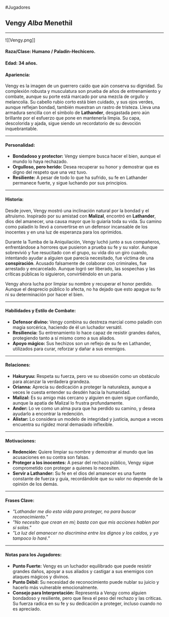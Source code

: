#Jugadores
## **Vengy *Alba* Menethil**

---
![[Vengy.png]]
#### **Raza/Clase:** Humano / Paladín-Hechicero.

#### **Edad:** 34 años.

#### **Apariencia:**

Vengy es la imagen de un guerrero caído que aún conserva su dignidad. Su complexión robusta y musculatura son prueba de años de entrenamiento y combate, aunque su porte está marcado por una mezcla de orgullo y melancolía. Su cabello rubio corto está bien cuidado, y sus ojos verdes, aunque reflejan bondad, también muestran un rastro de tristeza. Lleva una armadura sencilla con el símbolo de **Lathander**, desgastada pero aún brillante por el esfuerzo que pone en mantenerla limpia. Su capa, descolorida y ajada, sigue siendo un recordatorio de su devoción inquebrantable.

---

#### **Personalidad:**

- **Bondadoso y protector:** Vengy siempre busca hacer el bien, aunque el mundo lo haya rechazado.
- **Orgulloso, pero herido:** Desea recuperar su honor y demostrar que es digno del respeto que una vez tuvo.
- **Resiliente:** A pesar de todo lo que ha sufrido, su fe en Lathander permanece fuerte, y sigue luchando por sus principios.

---

#### **Historia:**

Desde joven, Vengy mostró una inclinación natural por la bondad y el altruismo. Inspirado por su amistad con **Malizal**, encontró en **Lathander**, dios del amanecer, una causa mayor que lo guiaría toda su vida. Su camino como paladín lo llevó a convertirse en un defensor incansable de los inocentes y en una luz de esperanza para los oprimidos.

Durante la Tumba de la Aniquilación, Vengy luchó junto a sus compañeros, enfrentándose a horrores que pusieron a prueba su fe y su valor. Aunque sobrevivió y fue resucitado con el grupo, su vida dio un giro cuando, intentando ayudar a alguien que parecía necesitado, fue víctima de una **conspiración**. Acusado falsamente de colaborar con criminales, fue arrestado y encarcelado. Aunque logró ser liberado, las sospechas y las críticas públicas lo siguieron, convirtiéndolo en un paria.

Vengy ahora lucha por limpiar su nombre y recuperar el honor perdido. Aunque el desprecio público lo afecta, no ha dejado que esto apague su fe ni su determinación por hacer el bien.

---

#### **Habilidades y Estilo de Combate:**

- **Defensor divino:** Vengy combina su destreza marcial como paladín con magia sorcérica, haciendo de él un luchador versátil.
- **Resiliencia:** Su entrenamiento lo hace capaz de resistir grandes daños, protegiendo tanto a sí mismo como a sus aliados.
- **Apoyo mágico:** Sus hechizos son un reflejo de su fe en Lathander, utilizados para curar, reforzar y dañar a sus enemigos.

---

#### **Relaciones:**

- **Hakuryuu:** Respeta su fuerza, pero ve su obsesión como un obstáculo para alcanzar la verdadera grandeza.
- **Orianna:** Aprecia su dedicación a proteger la naturaleza, aunque a veces le cuesta entender su desdén hacia la humanidad.
- **Malizal:** Es su amigo más cercano y alguien en quien sigue confiando, aunque la apatía de Malizal lo frustra profundamente.
- **Ander:** Lo ve como un alma pura que ha perdido su camino, y desea ayudarlo a encontrar la redención.
- **Alistar:** Lo considera un modelo de integridad y justicia, aunque a veces encuentra su rigidez moral demasiado inflexible.

---

#### **Motivaciones:**

- **Redención:** Quiere limpiar su nombre y demostrar al mundo que las acusaciones en su contra son falsas.
- **Proteger a los inocentes:** A pesar del rechazo público, Vengy sigue comprometido con proteger a quienes lo necesiten.
- **Servir a Lathander:** Su fe en el dios del amanecer es una fuente constante de fuerza y guía, recordándole que su valor no depende de la opinión de los demás.

---

#### **Frases Clave:**

- _"Lathander me dio esta vida para proteger, no para buscar reconocimiento."_
- _"No necesito que crean en mí; basta con que mis acciones hablen por sí solas."_
- _"La luz del amanecer no discrimina entre los dignos y los caídos, y yo tampoco lo haré."_

---

#### **Notas para los Jugadores:**

- **Punto Fuerte:** Vengy es un luchador equilibrado que puede resistir grandes daños, apoyar a sus aliados y castigar a sus enemigos con ataques mágicos y divinos.
- **Punto Débil:** Su necesidad de reconocimiento puede nublar su juicio y hacerlo más vulnerable emocionalmente.
- **Consejo para Interpretación:** Representa a Vengy como alguien bondadoso y resiliente, pero que lleva el peso del rechazo y las críticas. Su fuerza radica en su fe y su dedicación a proteger, incluso cuando no es apreciado.